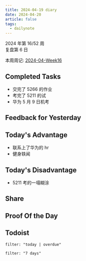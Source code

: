 ```yaml
---
title: 2024-04-19 diary
date: 2024-04-20
article: false
tags:
  - dailynote
---
```

  
2024 年第 16/52 周  
复盘第 6 日

本周周记: [2024-04-Week16](2024-04-Week16)

## Completed Tasks
- 交完了 5266 的作业
- 考完了 5211 的试
- 华为 5 月 9 日机考

## Feedback for Yesterday

## Today's Advantage
- 联系上了华为的 hr
- 健身轶闻

## Today's Disadvantage
- 5211 考的一塌糊涂

## Share

## Proof Of the Day

## Todoist
```todoist
filter: "today | overdue"
```
```todoist
filter: "7 days"
```
